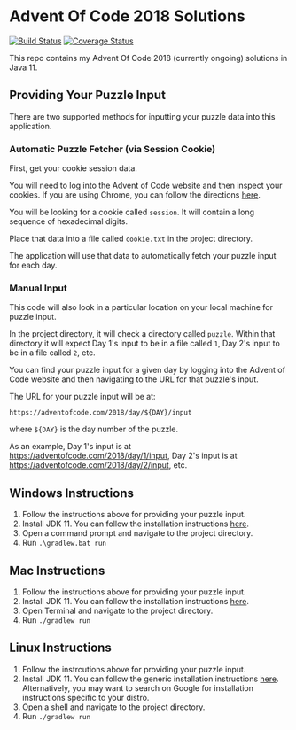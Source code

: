# Advent Of Code 2018 Solutions

[![Build Status](https://travis-ci.org/akaritakai/AdventOfCode2018.svg)](https://travis-ci.org/akaritakai/AdventOfCode2018)
[![Coverage Status](https://coveralls.io/repos/akaritakai/AdventOfCode2018/badge.svg)](https://coveralls.io/r/akaritakai/AdventOfCode2018)


This repo contains my Advent Of Code 2018 (currently ongoing) solutions in Java 11.

## Providing Your Puzzle Input

There are two supported methods for inputting your puzzle data into this application.

### Automatic Puzzle Fetcher (via Session Cookie)

First, get your cookie session data.

You will need to log into the Advent of Code website and then inspect your cookies.
If you are using Chrome, you can follow the directions [here](https://developers.google.com/web/tools/chrome-devtools/manage-data/cookies).

You will be looking for a cookie called `session`. It will contain a long sequence of hexadecimal digits.

Place that data into a file called `cookie.txt` in the project directory.

The application will use that data to automatically fetch your puzzle input for each day.

### Manual Input

This code will also look in a particular location on your local machine for puzzle input.

In the project directory, it will check a directory called `puzzle`.
Within that directory it will expect Day 1's input to be in a file called `1`, Day 2's input to be in a file called `2`, etc.
 
You can find your puzzle input for a given day by logging into the Advent of Code website and then navigating to the URL
for that puzzle's input.

The URL for your puzzle input will be at:
```
https://adventofcode.com/2018/day/${DAY}/input
```
where `${DAY}` is the day number of the puzzle.

As an example, Day 1's input is at https://adventofcode.com/2018/day/1/input,
Day 2's input is at https://adventofcode.com/2018/day/2/input, etc.

## Windows Instructions

1. Follow the instructions above for providing your puzzle input. 
2. Install JDK 11. You can follow the installation instructions [here](https://docs.oracle.com/en/java/javase/11/install/installation-jdk-microsoft-windows-platforms.html).
3. Open a command prompt and navigate to the project directory.
4. Run `.\gradlew.bat run`

## Mac Instructions

1. Follow the instructions above for providing your puzzle input. 
2. Install JDK 11. You can follow the installation instructions [here](https://docs.oracle.com/en/java/javase/11/install/installation-jdk-macos.html). 
3. Open Terminal and navigate to the project directory.
4. Run `./gradlew run`


## Linux Instructions

1. Follow the instrcutions above for providing your puzzle input.
2. Install JDK 11. You can follow the generic installation instructions [here](https://docs.oracle.com/en/java/javase/11/install/installation-jdk-linux-platforms.html).
   Alternatively, you may want to search on Google for installation instructions specific to your distro.
3. Open a shell and navigate to the project directory.
4. Run `./gradlew run`




